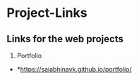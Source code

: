 # Project-Links
## Links for the web projects 
1. Portfolio
* *https://saiabhinavk.github.io/portfolio/
